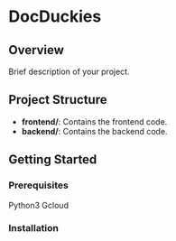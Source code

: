 # DocDuckies

## Overview

Brief description of your project.

## Project Structure

- **frontend/**: Contains the frontend code.
- **backend/**: Contains the backend code.

## Getting Started

### Prerequisites

Python3
Gcloud

### Installation

<!-- #### Frontend

```sh
cd backend
python  -->
